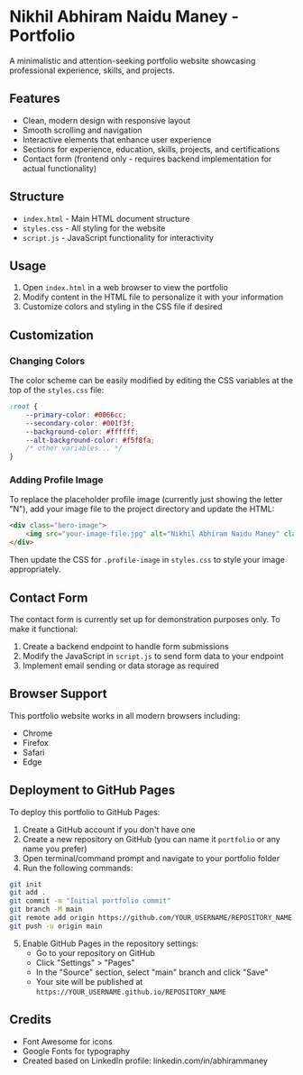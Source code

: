 # Nikhil Abhiram Naidu Maney - Portfolio

A minimalistic and attention-seeking portfolio website showcasing professional experience, skills, and projects.

## Features

- Clean, modern design with responsive layout
- Smooth scrolling and navigation
- Interactive elements that enhance user experience
- Sections for experience, education, skills, projects, and certifications
- Contact form (frontend only - requires backend implementation for actual functionality)

## Structure

- `index.html` - Main HTML document structure
- `styles.css` - All styling for the website
- `script.js` - JavaScript functionality for interactivity

## Usage

1. Open `index.html` in a web browser to view the portfolio
2. Modify content in the HTML file to personalize it with your information
3. Customize colors and styling in the CSS file if desired

## Customization

### Changing Colors

The color scheme can be easily modified by editing the CSS variables at the top of the `styles.css` file:

```css
:root {
    --primary-color: #0066cc;
    --secondary-color: #001f3f;
    --background-color: #ffffff;
    --alt-background-color: #f5f8fa;
    /* other variables... */
}
```

### Adding Profile Image

To replace the placeholder profile image (currently just showing the letter "N"), add your image file to the project directory and update the HTML:

```html
<div class="hero-image">
    <img src="your-image-file.jpg" alt="Nikhil Abhiram Naidu Maney" class="profile-image">
</div>
```

Then update the CSS for `.profile-image` in `styles.css` to style your image appropriately.

## Contact Form

The contact form is currently set up for demonstration purposes only. To make it functional:

1. Create a backend endpoint to handle form submissions
2. Modify the JavaScript in `script.js` to send form data to your endpoint
3. Implement email sending or data storage as required

## Browser Support

This portfolio website works in all modern browsers including:
- Chrome
- Firefox
- Safari
- Edge

## Deployment to GitHub Pages

To deploy this portfolio to GitHub Pages:

1. Create a GitHub account if you don't have one
2. Create a new repository on GitHub (you can name it `portfolio` or any name you prefer)
3. Open terminal/command prompt and navigate to your portfolio folder
4. Run the following commands:

```bash
git init
git add .
git commit -m "Initial portfolio commit"
git branch -M main
git remote add origin https://github.com/YOUR_USERNAME/REPOSITORY_NAME.git
git push -u origin main
```

5. Enable GitHub Pages in the repository settings:
   - Go to your repository on GitHub
   - Click "Settings" > "Pages"
   - In the "Source" section, select "main" branch and click "Save"
   - Your site will be published at `https://YOUR_USERNAME.github.io/REPOSITORY_NAME`

## Credits

- Font Awesome for icons
- Google Fonts for typography
- Created based on LinkedIn profile: linkedin.com/in/abhirammaney
